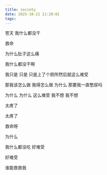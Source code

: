 ```yaml
---
title: society
date: 2025-10-21 11:20:01
tags:
---
```

苍天 我什么都没干

救命

为什么肚子这么痛

我什么都没干啊

我只是 只是 只是上了个厕所然后就这么难受

那我该怎么做 我得怎么做 为什么 那要我一直憋尿吗

为什么 为什么 这么难受 我不想 我不想

太疼了

太疼了

救命呀

为什么

我什么都没吃 好难受

好难受

谁能救救我
